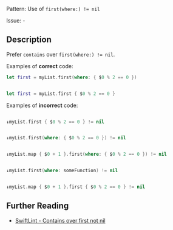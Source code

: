 Pattern: Use of `first(where:) != nil`

Issue: -

## Description

Prefer `contains` over `first(where:) != nil`.

Examples of **correct** code:
```swift
let first = myList.first(where: { $0 % 2 == 0 })


let first = myList.first { $0 % 2 == 0 }

```
Examples of **incorrect** code:
```swift

↓myList.first { $0 % 2 == 0 } != nil


↓myList.first(where: { $0 % 2 == 0 }) != nil


↓myList.map { $0 + 1 }.first(where: { $0 % 2 == 0 }) != nil


↓myList.first(where: someFunction) != nil


↓myList.map { $0 + 1 }.first { $0 % 2 == 0 } != nil

```

## Further Reading

* [SwiftLint - Contains over first not nil](https://realm.github.io/SwiftLint/contains_over_first_not_nil.html)